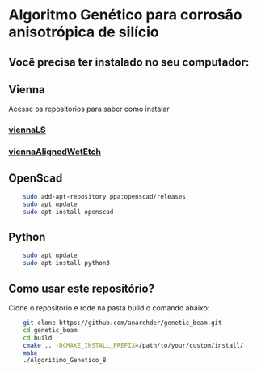 
# Algoritmo Genético para corrosão anisotrópica de silício

## Você precisa ter instalado no seu computador:


## Vienna 
Acesse os repositorios para saber como instalar
### [viennaLS](https://github.com/ViennaTools/ViennaLS.git)
### [viennaAlignedWetEtch](https://github.com/XaverKlemenschits/ViennaLSAlignedWetEtch.git)


## OpenScad

```bash
    sudo add-apt-repository ppa:openscad/releases
    sudo apt update
    sudo apt install openscad
```


## Python
```bash
    sudo apt update
    sudo apt install python3
```


## Como usar este repositório?
Clone o repositorio e rode na pasta build o comando abaixo:

```bash
    git clone https://github.com/anarehder/genetic_beam.git
    cd genetic_beam
    cd build
    cmake .. -DCMAKE_INSTALL_PREFIX=/path/to/your/custom/install/
    make
    ./Algoritimo_Genetico_8
```
